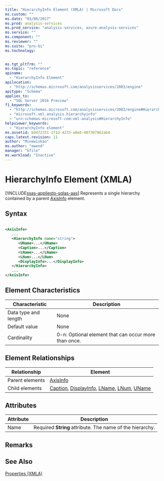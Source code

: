 ```yaml
---
title: "HierarchyInfo Element (XMLA) | Microsoft Docs"
ms.custom: ""
ms.date: "03/06/2017"
ms.prod: analysis-services
ms.prod_service: "analysis-services, azure-analysis-services"
ms.service: ""
ms.component: ""
ms.reviewer: ""
ms.suite: "pro-bi"
ms.technology: 
  

ms.tgt_pltfrm: ""
ms.topic: "reference"
apiname: 
  - "HierarchyInfo Element"
apilocation: 
  - "http://schemas.microsoft.com/analysisservices/2003/engine"
apitype: "Schema"
applies_to: 
  - "SQL Server 2016 Preview"
f1_keywords: 
  - "http://schemas.microsoft.com/analysisservices/2003/engine#HierarchyInfo"
  - "microsoft.xml.analysis.hierarchyinfo"
  - "urn:schemas-microsoft-com:xml-analysis#HierarchyInfo"
helpviewer_keywords: 
  - "HierarchyInfo element"
ms.assetid: b4472251-1f1d-4233-a8e6-407397862ab4
caps.latest.revision: 11
author: "Minewiskan"
ms.author: "owend"
manager: "kfile"
ms.workload: "Inactive"
---
```

# HierarchyInfo Element (XMLA)
[!INCLUDE[ssas-appliesto-sqlas-aas](../../../includes/ssas-appliesto-sqlas-aas.md)]
  Represents a single hierarchy contained by a parent [AxisInfo](../../../analysis-services/xmla/xml-elements-properties/axisinfo-element-xmla.md) element.  
  
## Syntax  
  
```xml  
  
<AxisInfo>  
   ...  
   <HierarchyInfo name="string">  
      <UName>...</UName>  
      <Caption>...</Caption>  
      <LName>...</LName>  
      <LNum>...</LNum>  
      <DisplayInfo>...</DisplayInfo>  
   </HierarchyInfo>  
   ...  
</AxisInfo>  
```  
  
## Element Characteristics  
  
|Characteristic|Description|  
|--------------------|-----------------|  
|Data type and length|None|  
|Default value|None|  
|Cardinality|0-n: Optional element that can occur more than once.|  
  
## Element Relationships  
  
|Relationship|Element|  
|------------------|-------------|  
|Parent elements|[AxisInfo](../../../analysis-services/xmla/xml-elements-properties/axisinfo-element-xmla.md)|  
|Child elements|[Caption](../../../analysis-services/xmla/xml-elements-properties/caption-element-xmla.md), [DisplayInfo](../../../analysis-services/xmla/xml-elements-properties/displayinfo-element-xmla.md), [LName](../../../analysis-services/xmla/xml-elements-properties/lname-element-xmla.md), [LNum](../../../analysis-services/xmla/xml-elements-properties/lnum-element-xmla.md), [UName](../../../analysis-services/xmla/xml-elements-properties/uname-element-xmla.md)|  
  
## Attributes  
  
|Attribute|Description|  
|---------------|-----------------|  
|Name|Required **String** attribute. The name of the hierarchy.|  
  
## Remarks  
  
## See Also  
 [Properties &#40;XMLA&#41;](../../../analysis-services/xmla/xml-elements-properties/xml-elements-properties.md)  
  
  

